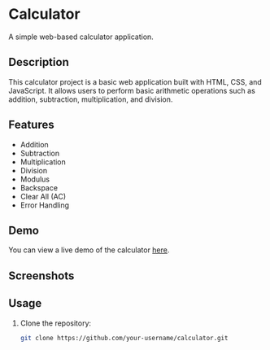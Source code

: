 # Calculator

A simple web-based calculator application.

## Description

This calculator project is a basic web application built with HTML, CSS, and JavaScript. It allows users to perform basic arithmetic operations such as addition, subtraction, multiplication, and division.

## Features

- Addition
- Subtraction
- Multiplication
- Division
- Modulus
- Backspace
- Clear All (AC)
- Error Handling

## Demo

You can view a live demo of the calculator [here](link-to-your-live-demo).

## Screenshots



## Usage

1. Clone the repository:

   ```bash
   git clone https://github.com/your-username/calculator.git
